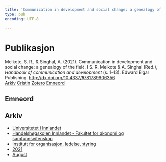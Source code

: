 ```yaml
---
title: 'Communication in development and social change: a genealogy of the field'
type: pub
encoding: UTF-8

---
```

<h1>Publikasjon</h1>
<article id="csl-bib-container-QAI557LK" class="csl-bib-container">
  <div class="csl-bib-body"> <div class="csl-entry">Melkote, S. R., &#38; Singhal, A. (2021). Communication in development and social change: a genealogy of the field. I S. R. Melkote &#38; A. Singhal (Red.), <i>Handbook of communication and development</i> (s. 1–13). Edward Elgar Publishing. <a href="http://dx.doi.org/10.4337/9781789906356">http://dx.doi.org/10.4337/9781789906356</a></div> </div>
  <div class="csl-bib-buttons">
    <a href="#taxonomy-article-QAI557LK" alt="archive" class="csl-bib-button">Arkiv</a>
    <a href="https://app.cristin.no/results/show.jsf?id=1928526" alt="Cristin" class="csl-bib-button">Cristin</a>
    <a href="http://zotero.org/groups/5881554/items/QAI557LK" alt="Zotero" class="csl-bib-button">Zotero</a>
    <a href="#keywords-article-QAI557LK" alt="keywords" class="csl-bib-button">Emneord</a>
  </div>
  <div id="csl-bib-meta-container-QAI557LK"></div>
</article>
<div id="csl-bib-meta-QAI557LK" class="csl-bib-meta">
  <article id="keywords-article-QAI557LK" class="keywords-article">
    <h1>Emneord</h1>
    
  </article>
  <article id="taxonomy-article-QAI557LK" class="taxonomy-article">
    <h1>Arkiv</h1>
    <ul>
      <li><a href="{{< params subfolder >}}nn/archive/?key=3DCRN523">Universitetet i Innlandet</a></li>
      <li><a href="{{< params subfolder >}}nn/archive/?key=DU8Q9LN9">Handelshøgskolen Innlandet - Fakultet for økonomi og samfunnsvitenskap</a></li>
      <li><a href="{{< params subfolder >}}nn/archive/?key=4LUWR3ZM">Institutt for organisasjon, ledelse, styring</a></li>
      <li><a href="{{< params subfolder >}}nn/archive/?key=8VQBC64H">2021</a></li>
      <li><a href="{{< params subfolder >}}nn/archive/?key=L4PN3CBI">August</a></li>
    </ul>
  </article>
</div>
